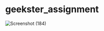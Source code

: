 # geekster_assignment

![Screenshot (184)](https://user-images.githubusercontent.com/104826351/199837176-d7ffa110-cdeb-40e9-8d63-dd6a7ce0414a.png)

